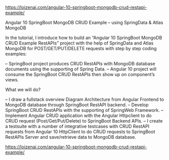 https://loizenai.com/angular-10-springboot-mongodb-crud-restapi-example/

Angular 10 SpringBoot MongoDB CRUD Example – using SpringData & Atlas MongoDB

In the tutorial, I introduce how to build an “Angular 10 SpringBoot MongoDB CRUD Example RestAPIs” project with the help of SpringData and Atlas MongoDB for POST/GET/PUT/DELETE requests with step by step coding examples:

– SpringBoot project produces CRUD RestAPIs with MongoDB database documents using the supporting of Spring Data.
– Angular 10 project will consume the SpringBoot CRUD RestAPIs then show up on component’s views.

What we will do?

– I draw a fullstack overview Diagram Architecture from Angular Frontend to MongoDB database through SpringBoot RestAPI backend.
– Develop SpringBoot CRUD RestAPIs with the supporting of SpringWeb Framework.
– Implement Angular CRUD application with the Angular Httpclient to do CRUD request (Post/Get/Put/Delete) to SpringBoot Backend APIs.
– I create a testsuite with a number of integrative testcases with CRUD RestAPI requests from Angular 10 HttpClient to do CRUD requests to SpringBoot RestAPIs Server and save/retrieve data to MongoDB database.

https://loizenai.com/angular-10-springboot-mongodb-crud-restapi-example/
